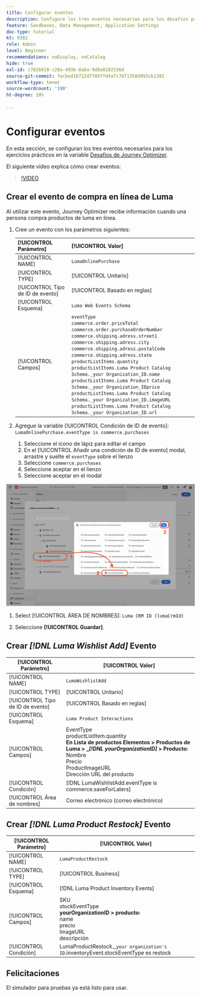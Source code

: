 ```yaml
---
title: Configurar eventos
description: Configure los tres eventos necesarios para los desafíos prácticos de Journey Optimizer
feature: Sandboxes, Data Management, Application Settings
doc-type: tutorial
kt: 9382
role: Admin
level: Beginner
recommendations: noDisplay, noCatalog
hide: true
exl-id: c7826818-c28a-493b-8aba-9d8a8102336d
source-git-commit: 7ecbed1b722d7f05ffd4a7c7071358d993cb1392
workflow-type: tm+mt
source-wordcount: '190'
ht-degree: 10%

---
```


# Configurar eventos

En esta sección, se configuran los tres eventos necesarios para los ejercicios prácticos en la variable [Desafíos de Journey Optimizer](/help/challenges/introduction-and-prerequisites.md).

El siguiente vídeo explica cómo crear eventos:

>[!VIDEO](https://video.tv.adobe.com/v/336253?quality=12)

## Crear el evento de compra en línea de Luma

Al utilizar este evento, Journey Optimizer recibe información cuando una persona compra productos de luma en línea.

1. Cree un evento con los parámetros siguientes:

   | [!UICONTROL Parámetro] | [!UICONTROL Valor] |
   |-------------|-----------|
   | [!UICONTROL NAME] | `LumaOnlinePurchase` |
   | [!UICONTROL TYPE] | [!UICONTROL Unitario] |
   | [!UICONTROL Tipo de ID de evento] | [!UICONTROL Basado en reglas] |
   | [!UICONTROL Esquema] | `Luma Web Events Schema` |
   | [!UICONTROL Campos] | `eventType` <br>`commerce.order.priceTotal`<br>`commerce.order.purchaseOrderNumber`<br>`commerce.shipping.adress.street1`<br>`commerce.shipping.adress.city`<br>`commerce.shipping.adress.postalCode`<br>`commerce.shipping.adress.state`<br>`productListItems.quantity`<br>`productListItems.Luma Product Catalog Schema._your Organization_ID.name`<br>`productListItems.Luma Product Catalog Schema._your Organization_IDprice`<br>`productListItems.Luma Product Catalog Schema._your Organization_ID.imageURL`<br>`productListItems.Luma Product Catalog Schema._your Organization_ID.url` |

2. Agregue la variable [!UICONTROL Condición de ID de evento]: `LumaOnlinePurchase.eventType is commerce.purchases`

   1. Seleccione el icono de lápiz para editar el campo
   2. En el [!UICONTROL Añadir una condición de ID de evento] modal, arrastre y suelte el `eventType` sobre el lienzo
   3. Seleccione `commerce.purchases`
   4. Seleccione aceptar en el lienzo
   5. Seleccione aceptar en el modal

![Añadir condición de evento](/help/tutorial-configure-a-training-sandbox/assets/Event-lumaOnlinePurchase-condition-1.png)

1. Select [!UICONTROL ÁREA DE NOMBRES]: `Luma CRM ID (lumaCrmId)`

2. Seleccione **[!UICONTROL Guardar]**.

## Crear *[!DNL Luma Wishlist Add]* Evento

| [!UICONTROL Parámetro] | [!UICONTROL Valor] |
|-------------|-----------|
| [!UICONTROL NAME] | `LumaWishlistAdd` |
| [!UICONTROL TYPE] | [!UICONTROL Unitario] |
| [!UICONTROL Tipo de ID de evento] | [!UICONTROL Basado en reglas] |
| [!UICONTROL Esquema] | `Luma Product Interactions` |
| [!UICONTROL Campos] | EventType<br>productListItem.quantity<br><b>En Lista de productos Elementos > Productos de Luma > _*[!DNL yourOrganizationID]* > Producto:</b> <br>Nombre<br>Precio<br> ProductImageURL<br>Dirección URL del producto |
| [!UICONTROL Condición] | [!DNL LumaWishlistAdd.eventType is commerce.saveForLaters] |
| [!UICONTROL Área de nombres] | Correo electrónico (correo electrónico) |

## Crear *[!DNL Luma Product Restock]* Evento

| [!UICONTROL Parámetro] | [!UICONTROL Valor] |
|-------------|-----------|
| [!UICONTROL NAME] | `LumaProductRestock` |
| [!UICONTROL TYPE] | [!UICONTROL Business] |
| [!UICONTROL Esquema] | [!DNL Luma Product Inventory Events] |
| [!UICONTROL Campos] | SKU <br> stockEventType<br><b> yourOrganizationID > producto:</b> <br>name<br>precio<br> ImageURL<br>descripción |
| [!UICONTROL Condición] | LumaProductRestock._`your organization's ID`.inventoryEvent.stockEventType es restock |

## Felicitaciones

El simulador para pruebas ya está listo para usar.

